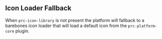 ## Icon Loader Fallback

When `prc-icon-library` is not present the platform will fallback to a barebones icon loader that will load a default icon from the `prc-platform-core` plugin.
